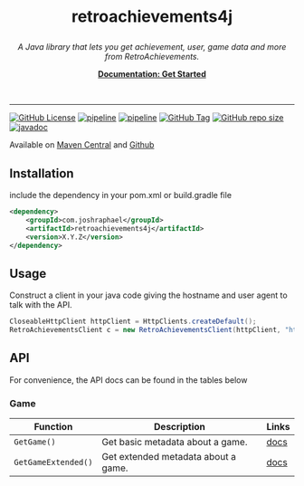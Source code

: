 # <p align="center">retroachievements4j</p>

<p style="text-align:center">
    <i>A Java library that lets you get achievement, user, game data and more from RetroAchievements.</i>
</p>
<p style="text-align:center">
    <a href="https://api-docs.retroachievements.org/getting-started.html"><strong>Documentation: Get Started</strong></a>
</p>
<br>
<hr />

[![GitHub License](https://img.shields.io/github/license/joshraphael/retroachievements4j)](https://github.com/joshraphael/retroachievements4j/blob/main/LICENSE)
[![pipeline](https://github.com/joshraphael/retroachievements4j/actions/workflows/test.yaml/badge.svg)](https://github.com/joshraphael/retroachievements4j/actions/workflows/test.yaml)
[![pipeline](https://github.com/joshraphael/retroachievements4j/actions/workflows/release.yaml/badge.svg)](https://github.com/joshraphael/retroachievements4j/actions/workflows/release.yaml)
[![GitHub Tag](https://img.shields.io/github/v/tag/joshraphael/retroachievements4j)](https://github.com/joshraphael/retroachievements4j/tags)
[![GitHub repo size](https://img.shields.io/github/repo-size/joshraphael/retroachievements4j)](https://github.com/joshraphael/retroachievements4j/archive/main.zip)
[![javadoc](https://javadoc.io/badge2/com.joshraphael/retroachievements4j/javadoc.svg)](https://javadoc.io/doc/com.joshraphael/retroachievements4j)

Available on [Maven Central](https://central.sonatype.com/artifact/com.joshraphael/retroachievements4j) and [Github](https://github.com/joshraphael/retroachievements4j/packages/2698688)

## Installation

include the dependency in your pom.xml or build.gradle file

```xml
<dependency>
    <groupId>com.joshraphael</groupId>
    <artifactId>retroachievements4j</artifactId>
    <version>X.Y.Z</version>
</dependency>
```

## Usage

Construct a client in your java code giving the hostname and user agent to talk with the API.

```java
CloseableHttpClient httpClient = HttpClients.createDefault();
RetroAchievementsClient c = new RetroAchievementsClient(httpClient, "https://retroachievements.org", "my_app/v0.0.0");
```

## API
For convenience, the API docs can be found in the tables below

<h3>Game</h3>

| Function            | Description                         | Links                                                                    |
|---------------------|-------------------------------------|--------------------------------------------------------------------------|
| `GetGame()`         | Get basic metadata about a game.    | [docs](https://api-docs.retroachievements.org/v1/get-game.html)          |
| `GetGameExtended()` | Get extended metadata about a game. | [docs](https://api-docs.retroachievements.org/v1/get-game-extended.html) |